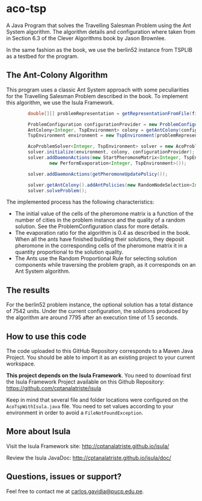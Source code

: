 # aco-tsp
A Java Program that solves the Travelling Salesman Problem using the Ant System algorithm. The algorithm details and configuration where taken from in Section 6.3 of the Clever Algorithms book by Jason Brownlee.

In the same fashion as the book, we use the berlin52 instance from TSPLIB as a testbed for the program.

The Ant-Colony Algorithm
------------------------
This program uses a classic Ant System approach with some peculiarities for the Travelling Salesman Problem described in the book. To implement this algorithm, we use the Isula Framework.

```java
        double[][] problemRepresentation = getRepresentationFromFile(fileName);

        ProblemConfiguration configurationProvider = new ProblemConfiguration(problemRepresentation);
        AntColony<Integer, TspEnvironment> colony = getAntColony(configurationProvider);
        TspEnvironment environment = new TspEnvironment(problemRepresentation);

        AcoProblemSolver<Integer, TspEnvironment> solver = new AcoProblemSolver<>();
        solver.initialize(environment, colony, configurationProvider);
        solver.addDaemonActions(new StartPheromoneMatrix<Integer, TspEnvironment>(),
                new PerformEvaporation<Integer, TspEnvironment>());

        solver.addDaemonActions(getPheromoneUpdatePolicy());

        solver.getAntColony().addAntPolicies(new RandomNodeSelection<Integer, TspEnvironment>());
        solver.solveProblem();
```
The implemented process has the following characteristics:
* The initial value of the cells of the pheromone matrix is a function of the number of cities in the problem instance and the quality of a random solution. See the ProblemConfiguration class for more details.
* The evaporation ratio for the algorithm is 0.4 as described in the book. When all the ants have finished building their solutions, they deposit pheromone in the corresponding cells of the pheromone matrix it in a quantity proportional to the solution quality.
* The Ants use the Random Proportional Rule for selecting solution components while traversing the problem graph, as it corresponds on an Ant System algorithm.

The results 
-----------
For the berlin52 problem instance, the optional solution has a total distance of 7542 units. Under the current configuration, the solutions produced by the algorithm are around 7795 after an execution time of 1.5 seconds.

How to use this code
--------------------
The code uploaded to this GitHub Repository corresponds to a Maven Java Project. You should be able to import it as an existing project to your current workspace.

**This project depends on the Isula Framework**.  You need to download first the Isula Framework Project available on this Github Repository: https://github.com/cptanalatriste/isula

Keep in mind that several file and folder locations were configured on the `AcoTspWithIsula.java` file. You need to set values according to your environment in order to avoid a `FileNotFoundException`. 

More about Isula
----------------
Visit the Isula Framework site: http://cptanalatriste.github.io/isula/

Review the Isula JavaDoc: http://cptanalatriste.github.io/isula/doc/

Questions, issues or support?
----------------------------
Feel free to contact me at carlos.gavidia@pucp.edu.pe.
